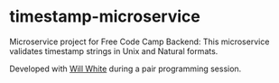 # timestamp-microservice
Microservice project for Free Code Camp Backend: This microservice validates timestamp strings in Unix and Natural formats.

Developed with [Will White](https://github.com/willnwhite) during a pair programming session. 